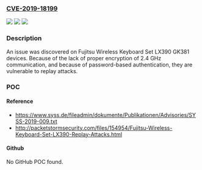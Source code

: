 ### [CVE-2019-18199](https://cve.mitre.org/cgi-bin/cvename.cgi?name=CVE-2019-18199)
![](https://img.shields.io/static/v1?label=Product&message=n%2Fa&color=blue)
![](https://img.shields.io/static/v1?label=Version&message=n%2Fa&color=blue)
![](https://img.shields.io/static/v1?label=Vulnerability&message=n%2Fa&color=brighgreen)

### Description

An issue was discovered on Fujitsu Wireless Keyboard Set LX390 GK381 devices. Because of the lack of proper encryption of 2.4 GHz communication, and because of password-based authentication, they are vulnerable to replay attacks.

### POC

#### Reference
- https://www.syss.de/fileadmin/dokumente/Publikationen/Advisories/SYSS-2019-009.txt
- http://packetstormsecurity.com/files/154954/Fujitsu-Wireless-Keyboard-Set-LX390-Replay-Attacks.html

#### Github
No GitHub POC found.


